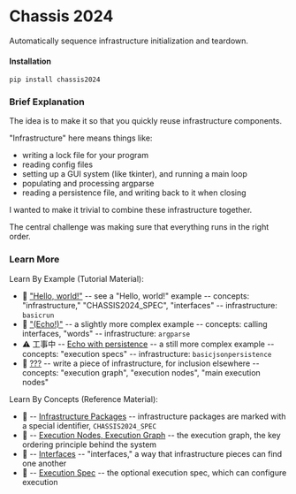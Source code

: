 

# Chassis 2024

Automatically sequence infrastructure initialization and teardown.

#### Installation

```
pip install chassis2024
```

### Brief Explanation

The idea is to make it so that you quickly reuse infrastructure components.

"Infrastructure" here means things like:
* writing a lock file for your program
* reading config files
* setting up a GUI system (like tkinter), and running a main loop
* populating and processing argparse
* reading a persistence file, and writing back to it when closing

I wanted to make it trivial to combine these infrastructure together.

The central challenge was making sure that everything runs in the right order.


### Learn More

Learn By Example (Tutorial Material):
* 🙆 ["Hello, world!"](README_helloworld.md) -- see a "Hello, world!" example -- concepts: "infrastructure," "CHASSIS2024_SPEC", "interfaces" -- infrastructure: ```basicrun```
* 🙆 ["(Echo!)"](README_echo.md) -- a slightly more complex example -- concepts: calling interfaces, "words" -- infrastructure: ```argparse```
* ⚠ 工事中 -- [Echo with persistence](README_echo2.md) -- a still more complex example -- concepts: "execution specs" -- infrastructure: ```basicjsonpersistence```
* 🙅 [???](README_writing.md) -- write a piece of infrastructure, for inclusion elsewhere -- concepts: "execution graph", "execution nodes", "main execution nodes"

Learn By Concepts (Reference Material):
* 🙅 -- [Infrastructure Packages](README_chassis2024spec.md) -- infrastructure packages are marked with a special identifier, ```CHASSIS2024_SPEC```
* 🙅 -- [Execution Nodes, Execution Graph](README_executionnode.md) -- the execution graph, the key ordering principle behind the system
* 🙅 -- [Interfaces](README_interfaces.md) -- "interfaces," a way that infrastructure pieces can find one another
* 🙅 -- [Execution Spec](README_executionspec.md) -- the optional execution spec, which can configure execution



